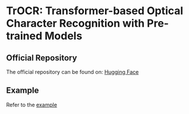 # TrOCR: Transformer-based Optical Character Recognition with Pre-trained Models

## Official Repository

The official repository can be found on: [Hugging Face](https://huggingface.co/microsoft/trocr-base-printed)

## Example

Refer to the [example](../../../examples/trocr)
